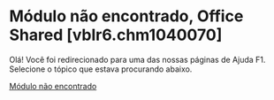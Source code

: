 
# Módulo não encontrado, Office Shared [vblr6.chm1040070]

Olá! Você foi redirecionado para uma das nossas páginas de Ajuda F1. Selecione o tópico que estava procurando abaixo.

[Módulo não encontrado](http://msdn.microsoft.com/library/bd966ba5-606c-dd48-7b2c-f27ca8e5fcee%28Office.15%29.aspx)
